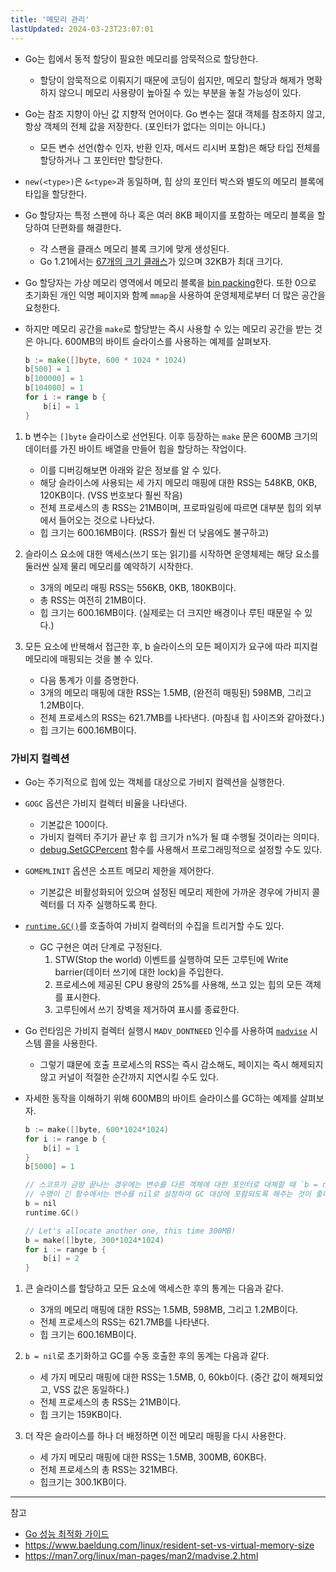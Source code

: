 ```yaml
---
title: '메모리 관리'
lastUpdated: 2024-03-23T23:07:01
---
```


- Go는 힙에서 동적 할당이 필요한 메모리를 암묵적으로 할당한다.
  - 할당이 암묵적으로 이뤄지기 때문에 코딩이 쉽지만, 메모리 할당과 해제가 명확하지 않으니 메모리 사용량이 높아질 수 있는 부분을 놓칠 가능성이 있다.

- Go는 참조 지향이 아닌 값 지향적 언어이다. Go 변수는 절대 객체를 참조하지 않고, 항상 객체의 전체 값을 저장한다. (포인터가 없다는 의미는 아니다.)
    - 모든 변수 선언(함수 인자, 반환 인자, 메서드 리시버 포함)은 해당 타입 전체를 할당하거나 그 포인터만 할당한다.

- `new(<type>)`은 `&<type>`과 동일하며, 힙 상의 포인터 박스와 별도의 메모리 블록에 타입을 할당한다.

- Go 할당자는 특정 스팬에 하나 혹은 여러 8KB 페이지를 포함하는 메모리 블록을 할당하여 단편화를 해결한다. 
  - 각 스팬을 클래스 메모리 블록 크기에 맞게 생성된다.
  - Go 1.21에서는 [67개의 크기 클래스](https://github.com/golang/go/blob/4f543b59c5618abccf0e78a17a2aeb173c085a91/src/runtime/sizeclasses.go)가 있으며 32KB가 최대 크기다.

- Go 할당자는 가상 메모리 영역에서 메모리 블록을 [bin packing](https://en.wikipedia.org/wiki/Bin_packing_problem)한다. 또한 0으로 초기화된 개인 익명 페이지와 함꼐 `mmap`을 사용하여 운영체제로부터 더 많은 공간을 요청한다.

- 하지만 메모리 공간을 `make`로 할당받는 즉시 사용할 수 있는 메모리 공간을 받는 것은 아니다. 600MB의 바이트 슬라이스를 사용하는 예제를 살펴보자.

    ```go
    b := make([]byte, 600 * 1024 * 1024)
    b[500] = 1
    b[100000] = 1
    b[104000] = 1
    for i := range b {
        b[i] = 1
    }
    ```

1. b 변수는 `[]byte` 슬라이스로 선언된다. 이후 등장하는 `make` 문은 600MB 크기의 데이터를 가진 바이트 배열을 만들어 힙을 할당하는 작업이다.
   - 이를 디버깅해보면 아래와 같은 정보를 알 수 있다.
   - 해당 슬라이스에 사용되는 세 가지 메모리 매핑에 대한 RSS는 548KB, 0KB, 120KB이다. (VSS 번호보다 훨씬 작음)
   - 전체 프로세스의 총 RSS는 21MB이며, 프로파일링에 따르면 대부분 힙의 외부에서 들어오는 것으로 나타났다.
   - 힙 크기는 600.16MB이다. (RSS가 훨씬 더 낮음에도 불구하고)
  
2. 슬라이스 요소에 대한 액세스(쓰기 또는 읽기)를 시작하면 운영체제는 해당 요소를 둘러싼 실제 물리 메모리를 예약하기 시작한다.
   - 3개의 메모리 매핑 RSS는 556KB, 0KB, 180KB이다.
   - 총 RSS는 여전히 21MB이다.
   - 힙 크기는 600.16MB이다. (실제로는 더 크지만 배경이나 루틴 때문일 수 있다.)
  
3. 모든 요소에 반복해서 접근한 후, b 슬라이스의 모든 페이지가 요구에 따라 피지컬 메모리에 매핑되는 것을 볼 수 있다.
   - 다음 통계가 이를 증명한다.
   - 3개의 메모리 매핑에 대한 RSS는 1.5MB, (완전히 매핑된) 598MB, 그리고 1.2MB이다.
   - 전체 프로세스의 RSS는 621.7MB를 나타낸다. (마침내 힙 사이즈와 같아졌다.)
   - 힙 크기는 600.16MB이다.

### 가비지 컬렉션

- Go는 주기적으로 힙에 있는 객체를 대상으로 가비지 컬렉션을 실행한다.

- `GOGC` 옵션은 가비지 컬렉터 비율을 나타낸다. 
  - 기본값은 100이다. 
  - 가비지 컬렉터 주기가 끝난 후 힙 크기가 n%가 될 떄 수행될 것이라는 의미다.
  - [debug.SetGCPercent](https://pkg.go.dev/runtime/debug#SetGCPercent) 함수를 사용해서 프로그래밍적으로 설정할 수도 있다.

- `GOMEMLINIT` 옵션은 소프트 메모리 제한을  제어한다.
  - 기본값은 비활성화되어 있으며 설정된 메모리 제한에 가까운 경우에 가비지 콜렉터를 더 자주 실행하도록 한다.
  
- [`runtime.GC()`](https://pkg.go.dev/runtime#GC)를 호출하여 가비지 컬렉터의 수집을 트리거할 수도 있다.
  - GC 구현은 여러 단계로 구정된다.
    1. STW(Stop the world) 이벤트를 실행하여 모든 고루틴에 Write barrier(데이터 쓰기에 대한 lock)을 주입한다.
    2. 프로세스에 제공된 CPU 용량의 25%를 사용해, 쓰고 있는 힙의 모든 객체를 표시한다.
    3. 고루틴에서 쓰기 장벽을 제거하여 표시를 종료한다.

- Go 런타임은 가비지 컬렉터 실행시 `MADV_DONTNEED` 인수를 사용하여 [`madvise`](https://man7.org/linux/man-pages/man2/madvise.2.html) 시스템 콜을 사용한다.
  - 그렇기 떄문에 호출 프로세스의 RSS는 즉시 감소해도, 페이지는 즉시 해제되지 않고 커널이 적절한 순간까지 지연시킬 수도 있다.

- 자세한 동작을 이해하기 위해 600MB의 바이트 슬라이스를 GC하는 예제를 살펴보자.

    ```c
    b := make([]byte, 600*1024*1024)
    for i := range b {
        b[i] = 1
    }
    b[5000] = 1

    // 스코프가 금방 끝나는 경우에는 변수를 다른 객체에 대한 포인터로 대체할 때 `b = nil`과 같은 초기화가 필요없지만,
    // 수명이 긴 함수에서는 변수를 nil로 설정하여 GC 대상에 포함되도록 해주는 것이 좋다.
    b = nil
    runtime.GC()

    // Let's allocate another one, this time 300MB!
    b = make([]byte, 300*1024*1024)
    for i := range b {
        b[i] = 2
    }
    ```

1. 큰 슬라이스를 할당하고 모든 요소에 액세스한 후의 통계는 다음과 같다.
   - 3개의 메모리 매핑에 대한 RSS는 1.5MB, 598MB, 그리고 1.2MB이다.
   - 전체 프로세스의 RSS는 621.7MB를 나타낸다.
   - 힙 크기는 600.16MB이다.

2. `b = nil`로 초기화하고 GC를 수동 호출한 후의 동계는 다음과 같다.
   - 세 가지 메모리 매핑에 대한 RSS는 1.5MB, 0, 60kb이다. (중간 값이 해제되었고, VSS 값은 동일하다.)
   - 전체 프로세스의 총 RSS는 21MB이다.
   - 힙 크기는 159KB이다.

3. 더 작은 슬라이스를 하나 더 배정하면 이전 메모리 매핑을 다시 사용한다.
   - 세 가지 메모리 매핑에 대한 RSS는 1.5MB, 300MB, 60KB다.
   - 전체 프로세스의 총 RSS는 321MB다.
   - 힙크기는 300.1KB이다.

---
참고
- [Go 성능 최적화 가이드](https://product.kyobobook.co.kr/detail/S000208953343)
- https://www.baeldung.com/linux/resident-set-vs-virtual-memory-size
- https://man7.org/linux/man-pages/man2/madvise.2.html